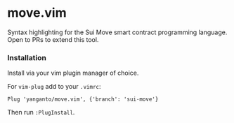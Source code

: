 # move.vim 
Syntax highlighting for the Sui Move smart contract programming language. Open to PRs to extend this tool. 

### Installation

Install via your vim plugin manager of choice.

For `vim-plug` add to your `.vimrc`:

```
Plug 'yanganto/move.vim', {'branch': 'sui-move'}
```

Then run `:PlugInstall`.
